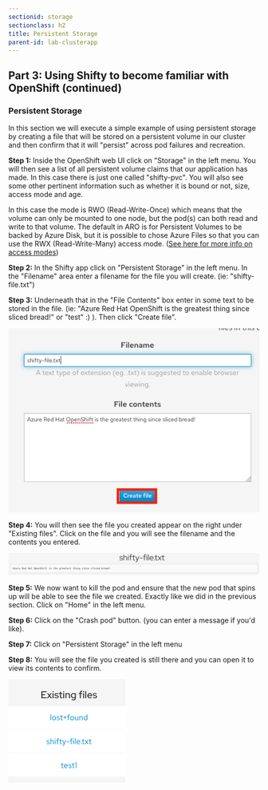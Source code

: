 ```yaml
---
sectionid: storage
sectionclass: h2
title: Persistent Storage
parent-id: lab-clusterapp
---
```


## Part 3: Using Shifty to become familiar with OpenShift (continued)

### Persistent Storage
In this section we will execute a simple example of using persistent storage by creating a file that will be stored on a persistent volume in our cluster and then confirm that it will "persist" across pod failures and recreation.

**Step 1:** Inside the OpenShift web UI click on "Storage" in the left menu. You will then see a list of all persistent volume claims that our application has made.  In this case there is just one called "shifty-pvc".  You will also see some other pertinent information such as whether it is bound or not, size, access mode and age.  

In this case the mode is RWO (Read-Write-Once) which means that the volume can only be mounted to one node, but the pod(s) can both read and write to that volume.  The default in ARO is for Persistent Volumes to be backed by Azure Disk, but it is possible to chose Azure Files so that you can use the RWX (Read-Write-Many) access mode.  ([See here for more info on access modes](https://docs.openshift.com/aro/architecture/additional_concepts/storage.html#pv-access-modes))

**Step 2:** In the Shifty app click on "Persistent Storage" in the left menu.  In the "Filename" area enter a filename for the file you will create. (ie: "shifty-file.txt")

**Step 3:** Underneath that in the "File Contents" box enter in some text to be stored in the file. (ie: "Azure Red Hat OpenShift is the greatest thing since sliced bread!" or "test" :) ).  Then click "Create file".

![Create File](/media/managedlab/17-shifty-createfile.png)

**Step 4:** You will then see the file you created appear on the right under "Existing files".  Click on the file and you will see the filename and the contents you entered.

![View File](/media/managedlab/18-shifty-viewfile.png)

**Step 5:** We now want to kill the pod and ensure that the new pod that spins up will be able to see the file we created. Exactly like we did in the previous section. Click on "Home" in the left menu.

**Step 6:** Click on the "Crash pod" button.  (you can enter a message if you'd like).

**Step 7:** Click on "Persistent Storage" in the left menu

**Step 8:** You will see the file you created is still there and you can open it to view its contents to confirm.

![Crash Message](/media/managedlab/19-shifty-existingfile.png)


